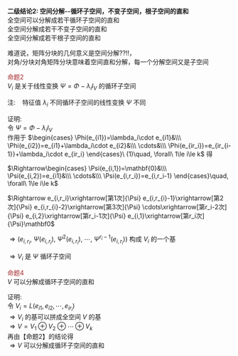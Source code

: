 **二级结论2: 空间分解--循环子空间，不变子空间，根子空间的直和**  
全空间可以分解成若干循环子空间的直和  
全空间分解成若干不变子空间的直和  
全空间分解成若干根子空间的直和  
  
难道说，矩阵分块的几何意义是空间分解??!!，  
对角/分块对角矩阵分块意味着空间直和分解，每一个分解空间又是子空间  
  
<font color=brown>命题2</font>  
 $V_i$ 是关于线性变换 $\Psi=\Phi-\lambda_iI_V$ 的循环子空间  
  
注: $\enspace$ 特征值 $\lambda_i$ 不同循环子空间的线性变换 $\Psi$ 不同  
  
证明:  
令 $\Psi=\Phi-\lambda_i I_V$  
作用于 $\begin{cases}  
\Phi(e_{i1})=\lambda_i\cdot e_{i1}&\\\ \Phi(e_{i2})=e_{i1}+\lambda_i\cdot e_{i2}&\\\ \cdots&\\\ \Phi(e_{ir_i})=e_{ir_{i-1}}+\lambda_i\cdot e_{ir_i}  \end{cases}\ (1)\quad, \forall\ 1\le i\le k$ 得  
  
 $\Rightarrow\begin{cases}  
\Psi(e_{i,1})=\mathbf{0}&\\\ \Psi(e_{i,2})=e_{i1}&\\\ \cdots&\\\ \Psi(e_{i,r_i})=e_{i,r_i-1}  
\end{cases}\quad, \forall\ 1\le i\le k$  
  
 $\Rightarrow e_{i,r_i}\xrightarrow[第1次]{\Psi}  
e_{i,r_{i}-1}\xrightarrow[第2次]{\Psi}  
e_{i,r_{i}-2}\xrightarrow[第3次]{\Psi}  
\cdots\xrightarrow[第r_i-2次]{\Psi}  
e_{i,2}\xrightarrow[第r_i-1次]{\Psi}  
e_{i,1}\xrightarrow[第r_i次]{\Psi}\mathbf0$  
  
 $\Rightarrow(e_{i,r_i},\ \Psi(e_{i,r_i}),\ \Psi^2(e_{i,r_i}),\ \cdots,\ \Psi^{r_i-1}(e_{i,r_i}))$ 构成 $V_i$ 的一个基  
  
 $\Rightarrow V_i$ 是 $\Psi$ 循环子空间  
  
<font color=brown>命题4</font>  
 $V$ 可以分解成循环子空间的直和  
  
证明:  
令 $V_i=L(e_{i1},e_{i2},\cdots,e_{ir_i})$  
 $\Rightarrow V_i$ 的基可以拼成全空间 $V$ 的基  
 $\Rightarrow V=V_1\oplus V_2\oplus\cdots\oplus V_k$  
再由【命题2】的结论得  
 $\Rightarrow V$ 可以分解成循环子空间的直和  
